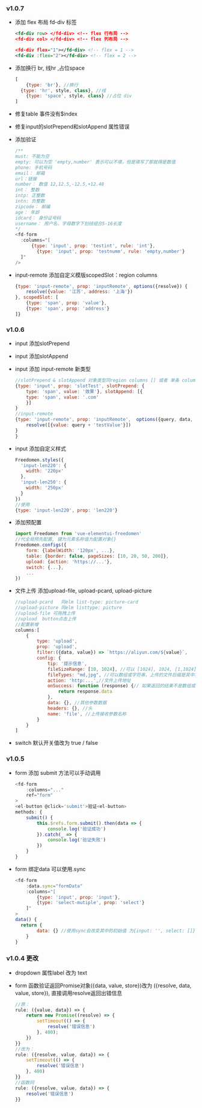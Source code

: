 ### v1.0.7

* 添加 flex 布局 fd-div 标签

  ```xml
  <fd-div row> </fd-div> <!-- flex 行布局 -->
  <fd-div col> </fd-div> <!-- flex 列布局 -->
  
  <fd-div flex="1"></fd-div> <!-- flex = 1 -->
  <fd-div :flex="2"></fd-div> <!-- flex = 2 -->
  ```

* 添加换行  br, 线hr ,占位space

  ```js
  [
      {type: 'br'}, //换行
  	{type: 'hr', style, class}, //线
      {type: 'space', style, class} //占位 div
  ]
  ```

* 修复table 事件没有$index

* 修复input的slotPrepend和slotAppend 属性错误

* 添加验证

  ```js
  /**
  must: 不能为空
  empty: 可以为空 'empty,number' 表示可以不填，但是填写了那就得是数值
  phone: 手机号码
  email： 邮箱
  url：链接
  number： 数值 12,12.5,-12.5,+12.48
  int： 整数
  intp: 正整数
  intn: 负整数
  zipcode： 邮编
  age： 年龄
  idcard： 身份证号码
  username： 用户名，字母数字下划线组合5-16长度
  */
  <fd-form 
  	:columns="[
  		{type: 'input', prop: 'testint', rule: 'int'},
          {type: 'input', prop: 'testnumm', rule: 'empty,number'}
  	]"
  />
  ```


* input-remote 添加自定义模版scopedSlot：region columns

  ```js
  {type: 'input-remote', prop: 'inputRemote', options({resolve}) {
      resolve({value: '江苏', address: '上海'})
  }, scopedSlot: [
      {type: 'span', prop: 'value'},
      {type: 'span', prop: 'address'}
  ]}
  ```

  

### v1.0.6

* input 添加slotPrepend

* input 添加slotAppend

* input 添加 input-remote 新类型

  ```js
  //slotPrepend & slotAppend 对象类型同region columns [] 或者 单条 column {}
  {type: 'input', prop: 'slotTest', slotPrepend: {
      type: 'span', value: '效果'}, slotAppend: [{
      type: 'span', value: '.com'  
      }]
  }
  //input-remote
  {type: 'input-remote', prop: 'inputRemote',  options({query, data, value, resolve, store}){
      resolve([{value: query + 'testValue'}])
  }
  }
  ```

* input 添加自定义样式

  ```js
  Freedomen.styles({ 
    'input-len220': {
      width: '220px'
    },
    'input-len250': {
      width: '250px'
    }
  })
  //使用
  {type: 'input-len220', prop: 'len220'}
  ```


* 添加预配置

  ```js
  import Freedomen from 'vue-elementui-freedomen'
  //代全局预先配置, 键为元素名称值为配置对象{}
  Freedomen.configs({
      form: {labelWidth: '120px', ...},
      table: {border: false, pageSizes: [10, 20, 50, 200]},
      upload: {action: 'https://...'},
      switch: {...},
      ...         
  })
  ```


* 文件上传 添加upload-file, upload-pcard, upload-picture

  ```js
  //upload-pcard   同elm list-type: picture-card
  //upload-picture 同elm listtype: picture
  //upload-file 可拖拽上传
  //upload  button点击上传
  //配置新增
  columns:[
      {
          type: 'upload', 
          prop: 'upload', 
          filter:({data, value}) => `https://aliyun.com/${value}`,
          config: {
              tip: '提示信息',
              fileSizeRange: [10, 1024], //可以 [1024], 1024, [1,1024]格式。单个默认上传最大KB, 长度为2的数组即是文件大小区间限制
              fileTypes: "md,jpg", //可以数组或字符串，上传的文件后缀是其中才可以上传
              action: 'http:...',//文件上传地址
              onSuccess: function (response) {// 如果返回的结果不是数组或字符串，可以通过此处理返回数组或字符串,如['/apple.jpg', 'orange.png'] 或 'orange.png' 或[{url: 'orange.png', id: 1024, ...}], 返回对应的value的格式
                  return response.data
              },
              data: {}, //其他参数数据
              headers: {}, //头
              name: 'file', //上传接收参数名称
          }
      }
  ]
  ```


* switch 默认开关值改为  true / false

### v1.0.5 

* form 添加 submit 方法可以手动调用

  ```js
  <fd-form
      :columns="..."
      ref="form"
  >
  <el-button @click='submit'>验证<el-button>
  methods: {
      submit() {
          this.$refs.form.submit().then(data => {
              console.log('验证成功')
          }).catch(_ => {
              console.log('验证失败')
          })
      }
  }
  ```

  

* form 绑定data 可以使用.sync

  ```js
  <fd-form
      :data.sync="formData"
      :columns="[
          {type: 'input', prop: 'input'},
          {type: 'select-mutiple', prop: 'select'}
      ]"
  >
  data() {
  	return {
          data: {} //使用sync会改变其中的初始值 为{input: '', select: []}
      }        
  }
  ```

  

### v1.0.4 更改

* dropdown 属性label 改为 text

* form 函数验证返回Promise对象({data, value, store})改为 ({resolve, data, value, store}), 直接调用resolve返回出错信息

  ```js
  //原：
  rule: ({value, data}) => { 
      return new Promise((resolve) => {
          setTimeout(() => {
              resolve('错误信息')
          }, 400);
      })
  }}
  //改为：
  rule: ({resolve, value, data}) => {  
      setTimeout(() => {
          resolve('错误信息')
      }, 400)  
  }}
  //函数同
  rule: ({resolve, value, data}) => {   
      resolve('错误信息') 
  }}
  ```

​      